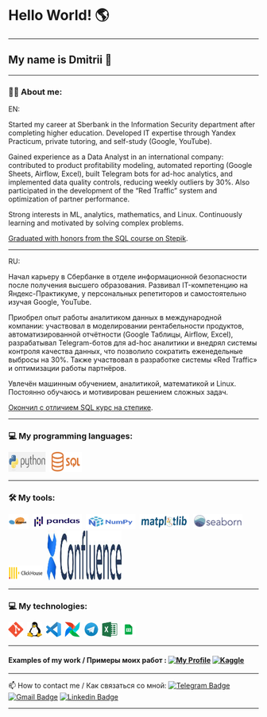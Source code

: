 # Hello World!  :earth_americas:
---
## My name is Dmitrii :boy:

---

### :man_technologist: About me:

EN:

Started my career at Sberbank in the Information Security department after completing higher education. Developed IT expertise through Yandex Practicum, private tutoring, and self-study (Google, YouTube).

Gained experience as a Data Analyst in an international company: contributed to product profitability modeling, automated reporting (Google Sheets, Airflow, Excel), built Telegram bots for ad-hoc analytics, and implemented data quality controls, reducing weekly outliers by 30%. Also participated in the development of the “Red Traffic” system and optimization of partner performance.

Strong interests in ML, analytics, mathematics, and Linux. Continuously learning and motivated by solving complex problems.

[Graduated with honors from the SQL course on Stepik](https://stepik.org/cert/2261370?lang=en).


---
RU:

Начал карьеру в Сбербанке в отделе информационной безопасности после получения высшего образования. Развивал IT-компетенцию на Яндекс-Практикуме, у персональных репетиторов и самостоятельно изучая Google, YouTube.

Приобрел опыт работы аналитиком данных в международной компании: участвовал в моделировании рентабельности продуктов, автоматизированной отчётности (Google Таблицы, Airflow, Excel), разрабатывал Telegram-ботов для ad-hoc аналитики и внедрял системы контроля качества данных, что позволило сократить еженедельные выбросы на 30%. Также участвовал в разработке системы «Red Traffic» и оптимизации работы партнёров.

Увлечён машинным обучением, аналитикой, математикой и Linux. Постоянно обучаюсь и мотивирован решением сложных задач.

[Окончил с отличием SQL курс на степике](https://stepik.org/cert/2261370).

---

### 💻 My programming languages:

<div>
  <img src="https://github.com/JustLikeF1re/justlikef1re/blob/main/some_stuff/python_2.jpg?raw=true" title="Python" alt="git" width="75" height="40"/>&nbsp
  <img src="https://github.com/JustLikeF1re/justlikef1re/blob/main/some_stuff/Sql_.png?raw=true" title="SQL" alt="git" width="65" height="40"/>&nbsp
</div>


---
### 🛠 My tools:

<div>
  <img src="https://github.com/JustLikeF1re/justlikef1re/blob/main/some_stuff/sklearn_.png?raw=true" title="Scikit learn" alt="git" width="40" height="30"/>&nbsp
  <img src="https://github.com/JustLikeF1re/justlikef1re/blob/main/some_stuff/pandas_.png?raw=true" title="Pandas" alt="git" width="100" height="30"/>&nbsp
  <img src="https://github.com/JustLikeF1re/justlikef1re/blob/main/some_stuff/numpy_.png?raw=true" title="NumPy" alt="git" width="100" height="30"/>&nbsp
  <img src="https://github.com/JustLikeF1re/justlikef1re/blob/main/some_stuff/matplotlib_.png?raw=true" title="Matplotlib" alt="git" width="100" height="30"/>&nbsp 
  <img src="https://github.com/JustLikeF1re/justlikef1re/blob/main/some_stuff/seaborn_.png?raw=true" title="Seaborn" alt="git" width="100" height="30"/>&nbsp 
    <img src="https://raw.githubusercontent.com/JustLikeF1re/justlikef1re/refs/heads/main/some_stuff/Clichouse.png" title="ClickHouse" alt="git" width="70" height="30"/>&nbsp   
    <img src="https://raw.githubusercontent.com/JustLikeF1re/justlikef1re/refs/heads/main/some_stuff/Confluense.jpeg" title="Jira Confluence" alt="git" width="150" height="100"/>&nbsp 
</div>

---
### 💻 My technologies:
<div>
  <img src="https://github.com/JustLikeF1re/justlikef1re/blob/main/some_stuff/git_.png?raw=true" title="Git" alt="git" width="30" height="30"/>&nbsp
  <img src="https://github.com/JustLikeF1re/justlikef1re/blob/main/some_stuff/linux_.jpeg?raw=true" title="Linux" alt="Linux" width="30" height="30"/>&nbsp
  <img src="https://github.com/JustLikeF1re/justlikef1re/blob/main/some_stuff/vsc_.jpeg?raw=true" title="Visual Studio Code" alt="Linux" width="30" height="30"/>&nbsp
    <img src="https://raw.githubusercontent.com/JustLikeF1re/justlikef1re/refs/heads/main/some_stuff/Airflow_2.png" title="Apache Airflow" alt="Apache Airflow" width="30" height="30"/>&nbsp
    <img src="https://raw.githubusercontent.com/JustLikeF1re/justlikef1re/refs/heads/main/some_stuff/Telegram.jpeg" title="Telegram" alt="Telegram" width="30" height="30"/>&nbsp
    <img src="https://raw.githubusercontent.com/JustLikeF1re/justlikef1re/refs/heads/main/some_stuff/Exel.png" title="Microsoft Excel" alt="Microsoft Excel" width="30" height="30"/>&nbsp
    <img src="https://raw.githubusercontent.com/JustLikeF1re/justlikef1re/refs/heads/main/some_stuff/Google_Sheets.png" title="Google Sheets" alt="Google Sheets" width="30" height="30"/>&nbsp
<div>

---
#### Examples of my work / Примеры моих работ : [![My Profile](https://img.shields.io/badge/My%20Profile-8A2BE2)](https://github.com/JustLikeF1re/My_Profile) [![Kaggle](https://img.shields.io/badge/-Check%20my%20kaggle-blue?style=flat&logo=Kaggle&logoColor=white)](https://www.kaggle.com/justlikef1re)

---

:mailbox: How to contact me / Как связаться со мной: [![Telegram Badge](https://img.shields.io/badge/-Telegram-blue?style=flat&logo=Telegram&logoColor=white)](https://t.me/JustLikeFlame) [![Gmail Badge](https://img.shields.io/badge/-Gmail-red?style=flat&logo=Gmail&logoColor=white)](mailto:skainett@gmail.com) [![Linkedin Badge](https://img.shields.io/badge/-linkedin-blue?style=flat&logo=linkedin&logoColor=white)](https://www.linkedin.com/in/dmitrii-viktorov-928b61271?lipi=urn%3Ali%3Apage%3Ad_flagship3_profile_view_base_contact_details%3Bc4Mgr7%2FaQa%2BnfFQof2DsJQ%3D%3D)


---
